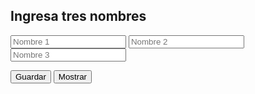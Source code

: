 <!DOCTYPE html>
<html lang="es">
<head>
  <meta charset="UTF-8">
  <title>Guardar Nombres</title>
  <link rel="stylesheet" href="styles.css"/>
</head>
<body>

  <h2>Ingresa tres nombres</h2>

  <input type="text" id="nombre1" placeholder="Nombre 1">
  <input type="text" id="nombre2" placeholder="Nombre 2">
  <input type="text" id="nombre3" placeholder="Nombre 3">

  <button onclick="guardarNombres()">Guardar</button>
  <button onclick="mostrarNombres()">Mostrar</button>

  <div id="resultado"></div>

  <script src="script.js"></script>
</body>
</html>
